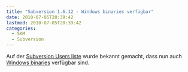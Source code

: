 ```yaml
---
title: "Subversion 1.6.12 - Windows binaries verfügbar"
date: 2010-07-05T20:39:42
lastmod: 2010-07-05T20:39:42
categories:
  - SKM
  - Subversion
---
```

Auf der <a href="http://svn.haxx.se/users/archive-2010-07/0046.shtml">Subversion Users liste</a> wurde bekannt gemacht, dass nun auch <a href="http://alagazam.net/">Windows binaries</a> verfügbar sind.
